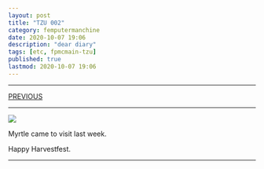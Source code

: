 ```yaml
---
layout: post
title: "TZU 002"
category: femputermanchine
date: 2020-10-07 19:06
description: "dear diary"
tags: [etc, fpmcmain-tzu]
published: true
lastmod: 2020-10-07 19:06
---
```

[//]: # ( 10/07/20  -added)

*****

<span class="fpmc-nav-prev"><a href="{{ 'tzu-i' | prepend: site.baseurl }}">PREVIOUS</a>

*****

<img src="{{ site.url }}/assets/img/IMG_20201007_133430557.jpg" />


Myrtle came to visit last week.

Happy Harvestfest.

*****
